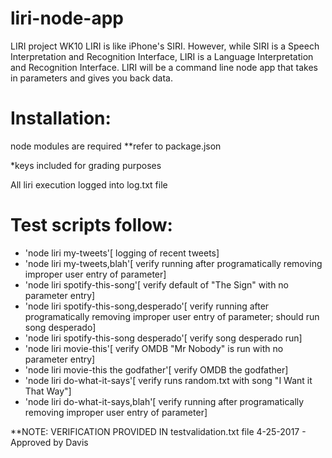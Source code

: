 # liri-node-app
LIRI project WK10
LIRI is like iPhone's SIRI. However, while SIRI is a Speech Interpretation and Recognition Interface, LIRI is a Language Interpretation and Recognition Interface. LIRI will be a command line node app that takes in parameters and gives you back data.

Installation:
==============
node modules are required
**refer to package.json

*keys included for grading purposes

All liri execution logged into log.txt file 

Test scripts follow:
====================

 - 'node liri  my-tweets'[  logging of recent tweets]
 - 'node liri  my-tweets,blah'[  verify running after programatically removing improper user entry of parameter]
 - 'node liri  spotify-this-song'[  verify default of "The Sign" with no parameter entry]
 - 'node liri  spotify-this-song,desperado'[  verify running after programatically removing improper user entry of parameter; should run song desperado]
 - 'node liri  spotify-this-song desperado'[  verify song desperado run]
 - 'node liri  movie-this'[  verify OMDB "Mr Nobody" is run with no parameter entry]
 - 'node liri  movie-this the godfather'[  verify OMDB the godfather]
 - 'node liri  do-what-it-says'[  verify runs random.txt with song "I Want it That Way"]
 - 'node liri  do-what-it-says,blah'[  verify running after programatically removing improper user entry of parameter]


**NOTE: VERIFICATION PROVIDED IN testvalidation.txt file 4-25-2017 - Approved by Davis